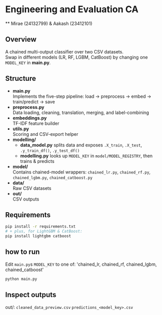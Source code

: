 # Engineering and Evaluation CA

** Mirae (24132799) & Aakash (23412101)

## Overview
A chained multi-output classifier over two CSV datasets.  
Swap in different models (LR, RF, LGBM, CatBoost) by changing one `MODEL_KEY` in **main.py**.


## Structure

- **main.py**  
  Implements the five-step pipeline: load → preprocess → embed → train/predict → save  
- **preprocess.py**  
  Data loading, cleaning, translation, merging, and label-combining  
- **embeddings.py**  
  TF-IDF feature builder  
- **utils.py**  
  Scoring and CSV-export helper  
- **modelling/**  
  - **data_model.py** splits data and exposes `.X_train`, `.X_test`, `.y_train_df()`, `.y_test_df()`  
  - **modelling.py** looks up `MODEL_KEY` in `model/MODEL_REGISTRY`, then trains & predicts  
- **model/**  
  Contains chained-model wrappers: `chained_lr.py`, `chained_rf.py`, `chained_lgbm.py`, `chained_catboost.py`  
- **data/**  
  Raw CSV datasets
- **out/**  
  CSV outputs


## Requirements  
```bash
pip install -r requirements.txt
# + plus, for LightGBM & CatBoost:
pip install lightgbm catboost
```

## how to run 
Edit `main.py`s `MODEL_KEY` to one of:
'chained_lr, chained_rf, chained_lgbm, chained_catboost'

```bash
python main.py
```

## Inspect outputs
out/:
 `cleaned_data_preview.csv` 
 `predictions_<model_key>.csv` 
